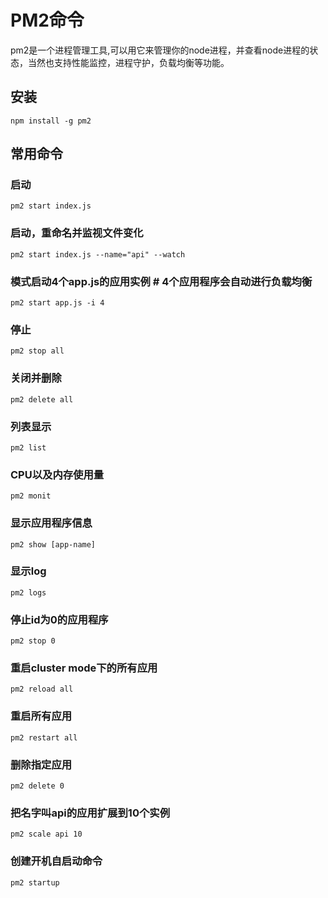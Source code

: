 # PM2命令

pm2是一个进程管理工具,可以用它来管理你的node进程，并查看node进程的状态，当然也支持性能监控，进程守护，负载均衡等功能。  

## 安装
```shell
npm install -g pm2
```

## 常用命令

### 启动
```shell
pm2 start index.js
```

### 启动，重命名并监视文件变化
```shell
pm2 start index.js --name="api" --watch
```

### 模式启动4个app.js的应用实例 # 4个应用程序会自动进行负载均衡

```shell
pm2 start app.js -i 4
```

### 停止
```shell
pm2 stop all
```

### 关闭并删除
```shell
pm2 delete all
```

### 列表显示
```shell
pm2 list
```

### CPU以及内存使用量
```shell
pm2 monit
```


### 显示应用程序信息
```shell
pm2 show [app-name]
```


### 显示log
```shell
pm2 logs
```


### 停止id为0的应用程序
```shell
pm2 stop 0
```


### 重启cluster mode下的所有应用
```shell
pm2 reload all
```

### 重启所有应用
```shell
pm2 restart all
```

### 删除指定应用
```shell
pm2 delete 0
```

### 把名字叫api的应用扩展到10个实例
```shell
pm2 scale api 10
```

### 创建开机自启动命令
```shell
pm2 startup
```


